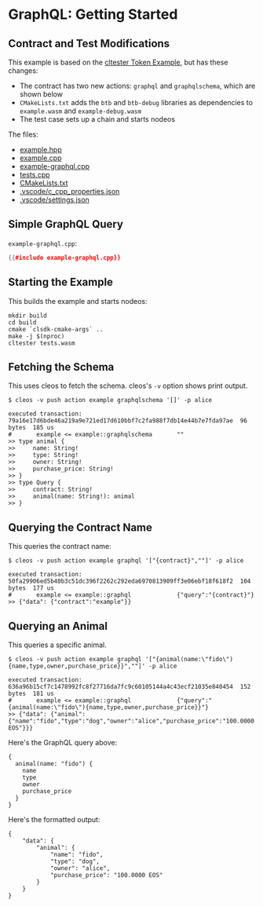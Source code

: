 # GraphQL: Getting Started

## Contract and Test Modifications

This example is based on the [cltester Token Example](../../cltester/token/index.html), but has these changes:

* The contract has two new actions: `graphql` and `graphqlschema`, which are shown below
* `CMakeLists.txt` adds the `btb` and `btb-debug` libraries as dependencies to `example.wasm` and `example-debug.wasm`
* The test case sets up a chain and starts nodeos

The files:

* [example.hpp](example.hpp)
* [example.cpp](example.cpp)
* [example-graphql.cpp](example-graphql.cpp)
* [tests.cpp](tests.cpp)
* [CMakeLists.txt](CMakeLists.txt)
* [.vscode/c_cpp_properties.json](.vscode/c_cpp_properties.json)
* [.vscode/settings.json](.vscode/settings.json)

## Simple GraphQL Query

`example-graphql.cpp`:
```cpp
{{#include example-graphql.cpp}}
```

## Starting the Example

This builds the example and starts nodeos:

```
mkdir build
cd build
cmake `clsdk-cmake-args` ..
make -j $(nproc)
cltester tests.wasm
```

## Fetching the Schema

This uses cleos to fetch the schema. cleos's `-v` option shows print output.

```
$ cleos -v push action example graphqlschema '[]' -p alice

executed transaction: 79a16e17d6bde46a219a9e721ed17d610bbf7c2fa988f7db14e44b7e7fda97ae  96 bytes  185 us
#       example <= example::graphqlschema       ""
>> type animal {
>>     name: String!
>>     type: String!
>>     owner: String!
>>     purchase_price: String!
>> }
>> type Query {
>>     contract: String!
>>     animal(name: String!): animal
>> }
```

## Querying the Contract Name

This queries the contract name:

```
$ cleos -v push action example graphql '["{contract}",""]' -p alice

executed transaction: 50fa29906ed5b40b3c51dc396f2262c292eda6970813909ff3e06ebf18f618f2  104 bytes  177 us
#       example <= example::graphql             {"query":"{contract}"}
>> {"data": {"contract":"example"}}
```

## Querying an Animal

This queries a specific animal.

```
$ cleos -v push action example graphql '["{animal(name:\"fido\"){name,type,owner,purchase_price}}",""]' -p alice

executed transaction: 636a96b15cf7c1478992fc8f27716da7fc9c60105144a4c43ecf21035e840454  152 bytes  181 us
#       example <= example::graphql             {"query":"{animal(name:\"fido\"){name,type,owner,purchase_price}}"}
>> {"data": {"animal":{"name":"fido","type":"dog","owner":"alice","purchase_price":"100.0000 EOS"}}}
```

Here's the GraphQL query above:

```
{
  animal(name: "fido") {
    name
    type
    owner
    purchase_price
  }
}
```

Here's the formatted output:

```
{
    "data": {
        "animal": {
            "name": "fido",
            "type": "dog",
            "owner": "alice",
            "purchase_price": "100.0000 EOS"
        }
    }
}
```
